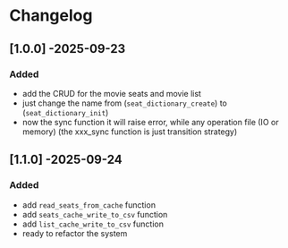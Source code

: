 # Changelog
## [1.0.0] -2025-09-23
### Added
- add the CRUD for the movie seats and movie list
- just change the name from (`seat_dictionary_create`) to (`seat_dictionary_init`)
- now the sync function it will raise error, while any operation file (IO or memory) (the xxx_sync function is just transition strategy)

## [1.1.0] -2025-09-24
### Added
- add `read_seats_from_cache` function
- add `seats_cache_write_to_csv` function
- add `list_cache_write_to_csv` function
- ready to refactor the system
